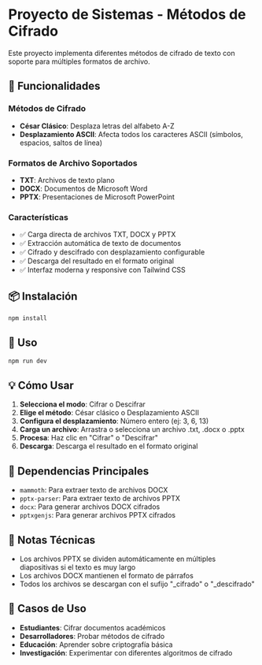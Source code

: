 # Proyecto de Sistemas - Métodos de Cifrado

Este proyecto implementa diferentes métodos de cifrado de texto con soporte para múltiples formatos de archivo.

## 🚀 Funcionalidades

### Métodos de Cifrado
- **César Clásico**: Desplaza letras del alfabeto A-Z
- **Desplazamiento ASCII**: Afecta todos los caracteres ASCII (símbolos, espacios, saltos de línea)

### Formatos de Archivo Soportados
- **TXT**: Archivos de texto plano
- **DOCX**: Documentos de Microsoft Word
- **PPTX**: Presentaciones de Microsoft PowerPoint

### Características
- ✅ Carga directa de archivos TXT, DOCX y PPTX
- ✅ Extracción automática de texto de documentos
- ✅ Cifrado y descifrado con desplazamiento configurable
- ✅ Descarga del resultado en el formato original
- ✅ Interfaz moderna y responsive con Tailwind CSS

## 📦 Instalación

```bash
npm install
```

## 🚀 Uso

```bash
npm run dev
```

## 💡 Cómo Usar

1. **Selecciona el modo**: Cifrar o Descifrar
2. **Elige el método**: César clásico o Desplazamiento ASCII
3. **Configura el desplazamiento**: Número entero (ej: 3, 6, 13)
4. **Carga un archivo**: Arrastra o selecciona un archivo .txt, .docx o .pptx
5. **Procesa**: Haz clic en "Cifrar" o "Descifrar"
6. **Descarga**: Descarga el resultado en el formato original

## 🔧 Dependencias Principales

- `mammoth`: Para extraer texto de archivos DOCX
- `pptx-parser`: Para extraer texto de archivos PPTX
- `docx`: Para generar archivos DOCX cifrados
- `pptxgenjs`: Para generar archivos PPTX cifrados

## 📝 Notas Técnicas

- Los archivos PPTX se dividen automáticamente en múltiples diapositivas si el texto es muy largo
- Los archivos DOCX mantienen el formato de párrafos
- Todos los archivos se descargan con el sufijo "_cifrado" o "_descifrado"

## 🎯 Casos de Uso

- **Estudiantes**: Cifrar documentos académicos
- **Desarrolladores**: Probar métodos de cifrado
- **Educación**: Aprender sobre criptografía básica
- **Investigación**: Experimentar con diferentes algoritmos de cifrado
